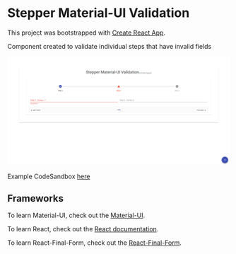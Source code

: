 # Stepper Material-UI Validation

This project was bootstrapped with [Create React App](https://github.com/facebook/create-react-app).

Component created to validate individual steps that have invalid fields

![](preview.jpg)

Example CodeSandbox [here](https://codesandbox.io/s/stepper-material-ui-validation-bgzkh)

## Frameworks
To learn Material-UI, check out the [Material-UI](https://material-ui.com/pt/).

To learn React, check out the [React documentation](https://reactjs.org/).

To learn React-Final-Form, check out the [React-Final-Form](https://final-form.org/react).